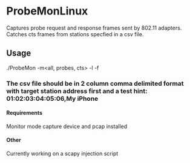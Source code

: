 # ProbeMonLinux
Captures probe request and response frames sent by 802.11 adapters. Catches cts frames from stations specfied in a csv file.

## Usage
./ProbeMon -m<all, probes, cts> -l<interface> -f<csv file>

### The csv file should be in 2 column comma delimited format with target station address first and a test hint: 01:02:03:04:05:06,My iPhone

#### Requirements
Monitor mode capture device and pcap installed

#### Other
Currently working on a scapy injection script
